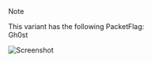> [!NOTE]  
> This variant has the following PacketFlag:  
> Gh0st  
  
![Screenshot](https://raw.githubusercontent.com/Cryakl/Ultimate-RAT-Collection/refs/heads/main/Gh0stRat/ucuL%20rat%20v1.0/Screenshot.png)

